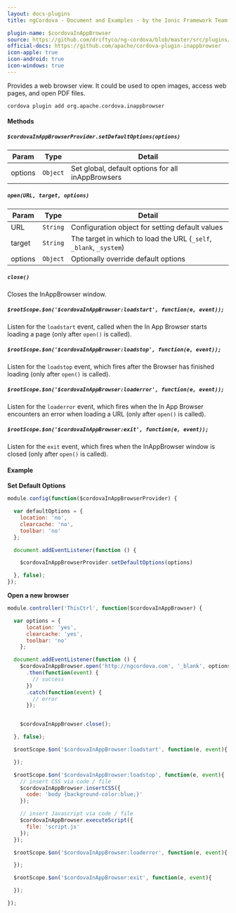 ```yaml
---
layout: docs-plugins
title: ngCordova - Document and Examples - by the Ionic Framework Team

plugin-name: $cordovaInAppBrowser
source: https://github.com/driftyco/ng-cordova/blob/master/src/plugins/inappbrowser.js
official-docs: https://github.com/apache/cordova-plugin-inappbrowser
icon-apple: true
icon-android: true
icon-windows: true
---
```


Provides a web browser view. It could be used to open images, access web pages, and open PDF files.

```
cordova plugin add org.apache.cordova.inappbrowser
```

#### Methods

##### `$cordovaInAppBrowserProvider.setDefaultOptions(options)`

| Param        | Type           | Detail  |
| ------------ |----------------| --------|
| options      | `Object`       | Set global, default options for all inAppBrowsers |


##### `open(URL, target, options)`

| Param        | Type           | Detail  |
| ------------ |----------------| --------|
| URL          | `String`       | Configuration object for setting default values |
| target       | `String`       | The target in which to load the URL (`_self`, `_blank`, `_system`) |
| options      | `Object`       | Optionally override default options |


##### `close()`

Closes the InAppBrowser window.

##### `$rootScope.$on('$cordovaInAppBrowser:loadstart', function(e, event));`

Listen for the `loadstart` event, called when the In App Browser starts loading a page (only after `open()` is called).

##### `$rootScope.$on('$cordovaInAppBrowser:loadstop', function(e, event));`

Listen for the `loadstop` event, which fires after the Browser has finished loading (only after `open()` is called).

##### `$rootScope.$on('$cordovaInAppBrowser:loaderror', function(e, event));`

Listen for the `loaderror` event, which fires when the In App Browser encounters an error when loading a URL (only after `open()` is called).

##### `$rootScope.$on('$cordovaInAppBrowser:exit', function(e, event));`

Listen for the `exit` event, which fires when the InAppBrowser window is closed (only after `open()` is called).


#### Example

**Set Default Options**

```javascript
module.config(function($cordovaInAppBrowserProvider) {

  var defaultOptions = {
    location: 'no',
    clearcache: 'no',
    toolbar: 'no'
  };

  document.addEventListener(function () {

    $cordovaInAppBrowserProvider.setDefaultOptions(options)

  }, false);
});
```

**Open a new browser**

```javascript
module.controller('ThisCtrl', function($cordovaInAppBrowser) {

  var options = {
      location: 'yes',
      clearcache: 'yes',
      toolbar: 'no'
    };

  document.addEventListener(function () {
    $cordovaInAppBrowser.open('http://ngcordova.com', '_blank', options)
      .then(function(event) {
        // success
      })
      .catch(function(event) {
        // error
      });


    $cordovaInAppBrowser.close();

  }, false);

  $rootScope.$on('$cordovaInAppBrowser:loadstart', function(e, event){

  });

  $rootScope.$on('$cordovaInAppBrowser:loadstop', function(e, event){
    // insert CSS via code / file
    $cordovaInAppBrowser.insertCSS({
      code: 'body {background-color:blue;}'
    });

    // insert Javascript via code / file
    $cordovaInAppBrowser.executeScript({
      file: 'script.js'
    });
  });

  $rootScope.$on('$cordovaInAppBrowser:loaderror', function(e, event){

  });

  $rootScope.$on('$cordovaInAppBrowser:exit', function(e, event){

  });

});
```

